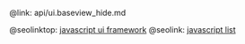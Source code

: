 @link: api/ui.baseview_hide.md

@seolinktop: [javascript ui framework](https://webix.com)
@seolink: [javascript list](https://webix.com/widget/list/)